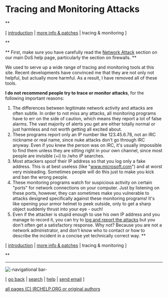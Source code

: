 # Tracing and Monitoring Attacks

**

[ [introduction](index.html) | [more info & patches](info.html) | tracing &
monitoring ]

**

** First, make sure you have carefully read the [Network Attack](index.html#netattack) section on our main DoS help page, particularly the section on firewalls. **

We used to serve up a wide range of tracing and monitoring tools at this site.
Recent developments have convinced me that they are not only not helpful, but
actually more harmful. As a result, I have removed all of these tools.

**I do not recommend people try to trace or monitor attacks**, for the following important reasons: 

  1. The differences between legitimate network activity and attacks are often subtle. In order to not miss any attacks, all monitoring programs have to err on the side of caution, which means they report a lot of false alarms. The vast majority of alerts you get are either totally normal or just harmless and not worth getting all excited about. 
  2. These programs report only an IP number like 123.45.6.78, not an IRC nickname or real name, since nuke attacks don't go through IRC anyway. Even if you knew the person was on IRC, it's usually impossible to find them unless they are sitting right in your own channel, since most people are invisible (+i) to /who *IP* searches. 
  3. Most attackers spoof their IP address so that you log only a fake address. This is at best useless (like "www.microsoft.com") and at worst very misleading. Sometimes people will do this just to make you kick and ban the wrong people. 
  4. These monitoring programs watch for suspicious activity on certain "ports" for network connections on your computer. Just by listening on these ports, however, they can sometimes make you vulnerable to attacks designed specifically against these monitoring programs! It's like opening your armor helmet to peek outside, only to get a sharp object suddenly thrust into your eye - ouch! 
  5. Even if the attacker is stupid enough to use his own IP address and you manage to record it, you can try to [log and report the attacks](report.html) but you don't often get a satisfactory response. Why not? Because you are not a network administrator, and don't know who to contact or how to describe the incident in a concise yet technically correct way.  **

[ [introduction](index.html) | [more info & patches](info.html) | tracing &
monitoring ]

**

* * *

![-navigational bar-](/irchelp/Pix/ihnavbar.gif)

[ [go back](/irchelp/) | [search](/irchelp/search_engine.cgi) |
[help](/irchelp/help.html) | [send email](/irchelp/mail.cgi) ]

[all pages (C) IRCHELP.ORG or original authors](/irchelp/credit.html)

